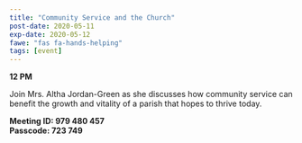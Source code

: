 ```yaml
---
title: "Community Service and the Church"
post-date: 2020-05-11
exp-date: 2020-05-12
fawe: "fas fa-hands-helping"
tags: [event]
---
```

**12 PM**

Join Mrs. Altha Jordan-Green as she discusses how community service can benefit the growth and vitality of a parish that hopes to thrive today.

**Meeting ID: 979 480 457**
<br>
**Passcode: 723 749**